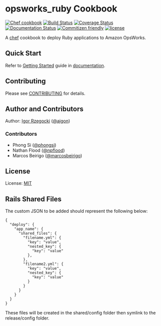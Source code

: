 # opsworks_ruby Cookbook

[![Chef cookbook](https://img.shields.io/cookbook/v/opsworks_ruby.svg)](https://supermarket.chef.io/cookbooks/opsworks_ruby)
[![Build Status](https://travis-ci.org/ajgon/opsworks_ruby.svg?branch=master)](https://travis-ci.org/ajgon/opsworks_ruby)
[![Coverage Status](https://coveralls.io/repos/github/ajgon/opsworks_ruby/badge.svg?branch=master)](https://coveralls.io/github/ajgon/opsworks_ruby?branch=master)
[![Documentation Status](https://readthedocs.org/projects/opsworks-ruby/badge/?version=latest)](http://opsworks-ruby.readthedocs.io/en/latest/?badge=latest)
[![Commitizen friendly](https://img.shields.io/badge/commitizen-friendly-brightgreen.svg)](http://commitizen.github.io/cz-cli/)
[![license](https://img.shields.io/github/license/ajgon/opsworks_ruby.svg?maxAge=2592000)](https://opsworks-ruby.mit-license.org/)

A [chef](https://www.chef.io/) cookbook to deploy Ruby applications to Amazon OpsWorks.

## Quick Start

Refer to [Getting Started](http://opsworks-ruby.readthedocs.io/en/latest/getting_started.html)
guide in [documentation](http://opsworks-ruby.readthedocs.io/en/latest/index.html).

## Contributing

Please see [CONTRIBUTING](https://github.com/ajgon/opsworks_ruby/blob/master/CONTRIBUTING.md)
for details.

## Author and Contributors

Author: [Igor Rzegocki](https://www.rzegocki.pl/) ([@ajgon](https://github.com/ajgon))

### Contributors

* Phong Si ([@phongsi](https://github.com/phongsi))
* Nathan Flood ([@npflood](https://github.com/npflood))
* Marcos Beirigo ([@marcosbeirigo](https://github.com/marcosbeirigo))

## License

License: [MIT](http://opsworks-ruby.mit-license.org/)


## Rails Shared Files
The custom JSON to be added should represent the following below:

```
{
  "deploy": {
    "app_name": {
      "shared_files": {
        "filename.yml": {
          "key": "value",
          "nested_key": {
            "key": "value"
          },
        },
        "filename2.yml": {
          "key": "value",
          "nested_key": {
            "key": "value"
          }
        }
      }      
    }
  }
}
```

These files will be created in the shared/config folder then symlink to the release/config folder.
